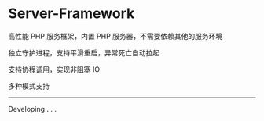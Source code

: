 # Server-Framework

高性能 PHP 服务框架，内置 PHP 服务器，不需要依赖其他的服务环境

独立守护进程，支持平滑重启，异常死亡自动拉起

支持协程调用，实现非阻塞 IO

多种模式支持

---

Developing . . .